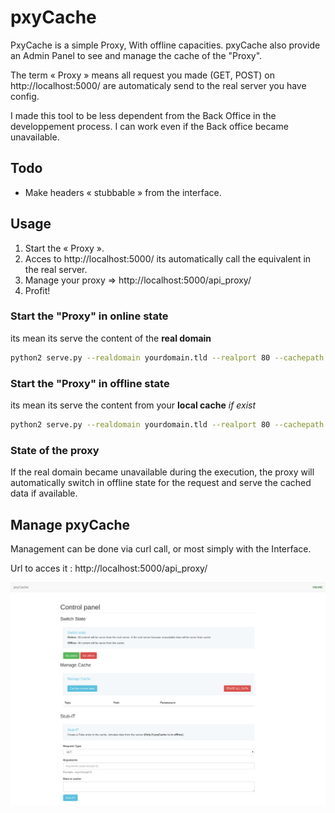 pxyCache
========

PxyCache is a simple Proxy, With offline capacities. pxyCache also provide an Admin Panel to see and manage the cache of the "Proxy".

The term « Proxy » means all request you made (GET, POST) on http://localhost:5000/ are automaticaly send to the real server you have config.

I made this tool to be less dependent from the Back Office in the developpement process. I can work even if the Back office became unavailable.

## Todo
- Make headers « stubbable » from the interface.

## Usage

1. Start the « Proxy ».
2. Acces to http://localhost:5000/ its automatically call the equivalent in the real server.
3. Manage your proxy => http://localhost:5000/api_proxy/
4. Profit!

### Start the "Proxy" in online state
its mean its serve the content of the __real domain__

```bash
python2 serve.py --realdomain yourdomain.tld --realport 80 --cachepath "/tmp/cache" --online
```

### Start the "Proxy" in offline state
its mean its serve the content from your __local cache__ _if exist_

```bash
python2 serve.py --realdomain yourdomain.tld --realport 80 --cachepath "/tmp/cache" --offline
```

### State of the proxy

If the real domain became unavailable during the execution, the proxy will automatically switch in offline state for the request and serve the cached data if available.


## Manage pxyCache

Management can be done via curl call, or most simply with the Interface.

Url to acces it : http://localhost:5000/api_proxy/

![Management Interface](./api_proxy/static/pxyCache.png "Management Interface") 
